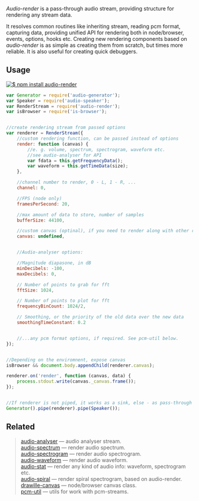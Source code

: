_Audio-render_ is a pass-through audio stream, providing structure for rendering any stream data.

It resolves common routines like inheriting stream, reading pcm format, capturing data, providing unified API for rendering both in node/browser, events, options, hooks etc. Creating new rendering components based on _audio-render_ is as simple as creating them from scratch, but times more reliable. It is also useful for creating quick debuggers.


## Usage

[![$ npm install audio-render](http://nodei.co/npm/audio-render.png?mini=true)](http://npmjs.org/package/audio-render)


```js
var Generator = require('audio-generator');
var Speaker = require('audio-speaker');
var RenderStream = require('audio-render');
var isBrowser = require('is-browser');


//create rendering stream from passed options
var renderer = RenderStream({
	//custom rendering function, can be passed instead of options
	render: function (canvas) {
		//e. g. volume, spectrum, spectrogram, waveform etc.
		//see audio-analyser for API
		var fdata = this.getFrequencyData();
		var waveform = this.getTimeData(size);
	},

	//channel number to render, 0 - L, 1 - R, ...
	channel: 0,

	//FPS (node only)
	framesPerSecond: 20,

	//max amount of data to store, number of samples
	bufferSize: 44100,

	//custom canvas (optinal), if you need to render along with other renderer
	canvas: undefined,


	//Audio-analyser options:

	//Magnitude diapasone, in dB
	minDecibels: -100,
	maxDecibels: 0,

	// Number of points to grab for fft
	fftSize: 1024,

	// Number of points to plot for fft
	frequencyBinCount: 1024/2,

	// Smoothing, or the priority of the old data over the new data
	smoothingTimeConstant: 0.2


	//...any pcm format options, if required. See pcm-util below.
});


//Depending on the enviromnent, expose canvas
isBrowser && document.body.appendChild(renderer.canvas);

renderer.on('render', function (canvas, data) {
	process.stdout.write(canvas._canvas.frame());
});


//If renderer is not piped, it works as a sink, else - as pass-through
Generator().pipe(renderer).pipe(Speaker());
```

## Related

> [audio-analyser](https://npmjs.org/package/audio-analyser) — audio analyser stream.<br/>
> [audio-spectrum](https://npmjs.org/package/audio-spectrum) — render audio spectrum.<br/>
> [audio-spectrogram](https://npmjs.org/package/audio-spectrogram) — render audio spectrogram.<br/>
> [audio-waveform](https://npmjs.org/package/audio-waveform) — render audio waveform.<br/>
> [audio-stat](https://npmjs.org/package/audio-stat) — render any kind of audio info: waveform, spectrogram etc.<br/>
> [audio-spiral](https://npmjs.org/package/audio-spiral) — render spiral spectrogram, based on audio-render.<br/>
> [drawille-canvas](https://github.com/madbence/node-drawille-canvas) — node/browser canvas class.<br/>
> [pcm-util](https://npmjs.org/package/pcm-util) — utils for work with pcm-streams.<br/>